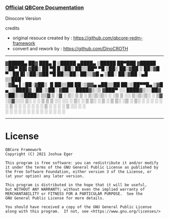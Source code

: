 ### [Official QBCore Documentation](https://qbcore-framework.github.io/qb-docs/)

Dinocore Version
 
credits
- original resouce created by : https://github.com/qbcore-redm-framework
- convert and rework by : https://github.com/DinoCROTH

******************************************************************

 ▓█████▄  ██▓ ███▄    █  ▒█████   ▄████▄   ▒█████   ██▀███  ▓█████ 
 ▒██▀ ██▌▓██▒ ██ ▀█   █ ▒██▒  ██▒▒██▀ ▀█  ▒██▒  ██▒▓██ ▒ ██▒▓█   ▀ 
 ░██   █▌▒██▒▓██  ▀█ ██▒▒██░  ██▒▒▓█    ▄ ▒██░  ██▒▓██ ░▄█ ▒▒███   
 ░▓█▄   ▌░██░▓██▒  ▐▌██▒▒██   ██░▒▓▓▄ ▄██▒▒██   ██░▒██▀▀█▄  ▒▓█  ▄ 
 ░▒████▓ ░██░▒██░   ▓██░░ ████▓▒░▒ ▓███▀ ░░ ████▓▒░░██▓ ▒██▒░▒████▒
  ▒▒▓  ▒ ░▓  ░ ▒░   ▒ ▒ ░ ▒░▒░▒░ ░ ░▒ ▒  ░░ ▒░▒░▒░ ░ ▒▓ ░▒▓░░░ ▒░ ░
  ░ ▒  ▒  ▒ ░░ ░░   ░ ▒░  ░ ▒ ▒░   ░  ▒     ░ ▒ ▒░   ░▒ ░ ▒░ ░ ░  ░
  ░ ░  ░  ▒ ░   ░   ░ ░ ░ ░ ░ ▒  ░        ░ ░ ░ ▒    ░░   ░    ░   
    ░     ░           ░     ░ ░  ░ ░          ░ ░     ░        ░  ░
  ░                              ░                                 
********************************************************************

# License

    QBCore Framework
    Copyright (C) 2021 Joshua Eger

    This program is free software: you can redistribute it and/or modify
    it under the terms of the GNU General Public License as published by
    the Free Software Foundation, either version 3 of the License, or
    (at your option) any later version.

    This program is distributed in the hope that it will be useful,
    but WITHOUT ANY WARRANTY; without even the implied warranty of
    MERCHANTABILITY or FITNESS FOR A PARTICULAR PURPOSE.  See the
    GNU General Public License for more details.

    You should have received a copy of the GNU General Public License
    along with this program.  If not, see <https://www.gnu.org/licenses/>
